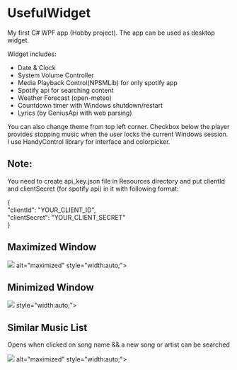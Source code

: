 <!DOCTYPE html>
<html lang="en">
  <head>
    <meta charset="UTF-8">
    <meta name="viewport" content="width=device-width, initial-scale=1.0"> 
    
  </head>

  <body>
    <h1>UsefulWidget</h1>
    <p>My first C# WPF app (Hobby project). The app can be used as desktop widget.</p>
    <p>Widget includes:</p>
    <ul> 
      <li>Date & Clock</li>
      <li>System Volume Controller</li>
      <li>Media Playback Control(NPSMLib) for only spotify app</li>
      <li>Spotify api for searching content</li>
      <li> Weather Forecast (open-meteo)</li>
      <li>Countdown timer with Windows shutdown/restart</li>
      <li>Lyrics (by GeniusApi with web parsing)</li>
    </ul>
    <p> You can also change theme from top left corner. Checkbox below the player provides stopping music when the user locks the current Windows session. I use HandyControl library for interface and colorpicker.</p>
    <h2>Note:</h2>
     <p>You need to create api_key.json file in Resources directory and put clientId and clientSecret (for spotify api) in it with following format: 
       <p> 
    {<br>
    "clientId": "YOUR_CLIENT_ID",
         <br>
    "clientSecret": "YOUR_CLIENT_SECRET"
         <br>
    }
         <br>
     </p>
   <div>
     <h2>Maximized Window</h2>
     <picture>
      <img src="https://github.com/user-attachments/assets/ff3e9225-34ee-4969-9425-675156b13dce" />
 alt="maximized" style="width:auto;">
    </picture> 
   </div> 
    <div> 
       <h2>Minimized Window</h2>
      <picture>
        <img src="https://github.com/user-attachments/assets/5006c9fc-db1e-4533-a3d1-89b7536c91e8" />
 style="width:auto;">
      </picture>
   </div>
        <div> 
       <h2>Similar Music List</h2>
          <p>Opens when clicked on song name && a new song or artist can be searched</p>
      <picture>
        <img src="https://github.com/user-attachments/assets/f0abec9f-a1f4-4431-861a-a5622072cdde" />
 alt="maximized" style="width:auto;">
      </picture>
   </div>
  </body>
</html>
